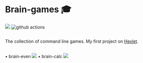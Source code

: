 # Brain-games &#127891; 

<a href="https://codeclimate.com/github/Ingo-o/frontend-project-lvl1/maintainability"><img src="https://api.codeclimate.com/v1/badges/d44275b3ee1c0d871600/maintainability" /></a> ![github actions](https://github.com/Ingo-o/frontend-project-lvl1/workflows/github%20actions/badge.svg)
##
The collection of command line games. My first project on [Hexlet](https://ru.hexlet.io/pages/about?utm_source=github&utm_medium=link&utm_campaign=nodejs-package).
##
• brain-even
<a href="https://asciinema.org/a/zWyie9YqZcI0QsYEw38GC9tfA" target="_blank"><img src="https://asciinema.org/a/zWyie9YqZcI0QsYEw38GC9tfA.svg" /></a>
• brain-calc
<a href="https://asciinema.org/a/jInVpYAqQKrfEdq6Zzefalj9e" target="_blank"><img src="https://asciinema.org/a/jInVpYAqQKrfEdq6Zzefalj9e.svg" /></a>
